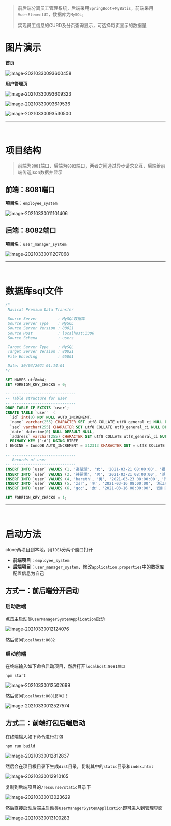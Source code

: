 > 前后端分离员工管理系统，后端采用`SpringBoot`+`MyBatis`，前端采用`Vue`+`ElementUI`，数据库为`MySQL`;
>
> 实现员工信息的CURD及分页查询显示，可选择每页显示的数据量

# 图片演示

**首页**

![image-20210330093600458](https://gitee.com/siruzhong/images/raw/master//img/image-20210330093600458.png)

**用户管理页**

![image-20210330093609323](https://gitee.com/siruzhong/images/raw/master//img/image-20210330093609323.png)

![image-20210330093619536](https://gitee.com/siruzhong/images/raw/master//img/image-20210330093619536.png)

![image-20210330093530500](https://gitee.com/siruzhong/images/raw/master//img/image-20210330093530500.png)



---

<br>



# 项目结构

> 前端为`8081`端口，后端为`8082`端口，两者之间通过异步请求交互，后端给前端传送json数据并显示

## 前端：8081端口

**项目名**：`employee_system`

![image-20210330011101406](https://gitee.com/siruzhong/images/raw/master//img/image-20210330011101406.png)

## 后端：8082端口

**项目名**：`user_manager_system`

![image-20210330011207068](https://gitee.com/siruzhong/images/raw/master//img/image-20210330011207068.png)

---

<br>




# 数据库sql文件

```sql
/*
 Navicat Premium Data Transfer

 Source Server         : MySQL数据库
 Source Server Type    : MySQL
 Source Server Version : 80021
 Source Host           : localhost:3306
 Source Schema         : users

 Target Server Type    : MySQL
 Target Server Version : 80021
 File Encoding         : 65001

 Date: 30/03/2021 01:14:01
*/

SET NAMES utf8mb4;
SET FOREIGN_KEY_CHECKS = 0;

-- ----------------------------
-- Table structure for user
-- ----------------------------
DROP TABLE IF EXISTS `user`;
CREATE TABLE `user`  (
  `id` int(0) NOT NULL AUTO_INCREMENT,
  `name` varchar(255) CHARACTER SET utf8 COLLATE utf8_general_ci NULL DEFAULT NULL,
  `sex` varchar(255) CHARACTER SET utf8 COLLATE utf8_general_ci NULL DEFAULT NULL,
  `date` datetime(0) NULL DEFAULT NULL,
  `address` varchar(255) CHARACTER SET utf8 COLLATE utf8_general_ci NULL DEFAULT NULL,
  PRIMARY KEY (`id`) USING BTREE
) ENGINE = InnoDB AUTO_INCREMENT = 312313 CHARACTER SET = utf8 COLLATE = utf8_general_ci ROW_FORMAT = Dynamic;

-- ----------------------------
-- Records of user
-- ----------------------------
INSERT INTO `user` VALUES (1, '高楚楚', '女', '2021-03-21 08:00:00', '福建省福州市');
INSERT INTO `user` VALUES (2, '钟嗣儒', '男', '2021-03-21 08:00:00', '湖北省武汉市');
INSERT INTO `user` VALUES (4, 'bareth', '男', '2021-03-23 08:00:00', '湖南省长沙市');
INSERT INTO `user` VALUES (5, 'zsr', '男', '2021-03-16 08:00:00', '浙江省杭州市');
INSERT INTO `user` VALUES (6, 'gcc', '女', '2021-03-16 08:00:00', '四川省重庆市');

SET FOREIGN_KEY_CHECKS = 1;

```

---

<br>

# 启动方法

clone两项目到本地，用`IDEA`分两个窗口打开

+ **前端项目**：`employee_system`
+ **后端项目**：`user_manager_system`，修改`application.properties`中的数据库配置信息为自己

## 方式一：前后端分开启动

### 启动后端

点击主启动类`UserManagerSystemApplication`启动

![image-20210330012124076](https://gitee.com/siruzhong/images/raw/master//img/image-20210330012124076.png)

然后访问`localhost:8082`

### 启动前端

在终端输入如下命令启动项目，然后打开`localhost:8081端口`

```shell
npm start 
```

![image-20210330012502699](https://gitee.com/siruzhong/images/raw/master//img/image-20210330012502699.png)

然后访问`localhost:8081`即可！

![image-20210330012527574](https://gitee.com/siruzhong/images/raw/master//img/image-20210330012527574.png)

## 方式二：前端打包后端启动

在终端输入如下命令进行打包

```shell
npm run build
```

![image-20210330012812837](https://gitee.com/siruzhong/images/raw/master//img/image-20210330012812837.png)

然后会在项目根目录下生成`dist`目录，复制其中的`static`目录和`index.html`

![image-20210330012910165](https://gitee.com/siruzhong/images/raw/master//img/image-20210330012910165.png)

复制到后端项目的`/resourse/static`目录下

![image-20210330013023629](https://gitee.com/siruzhong/images/raw/master//img/image-20210330013023629.png)

然后直接启动后端主启动类`UserManagerSystemApplication`即可进入到管理界面

![image-20210330013100283](https://gitee.com/siruzhong/images/raw/master//img/image-20210330013100283.png)
